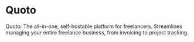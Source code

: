 # Quoto
Quoto: The all-in-one, self-hostable platform for freelancers. Streamlines managing your entire freelance business, from invoicing to project tracking.
